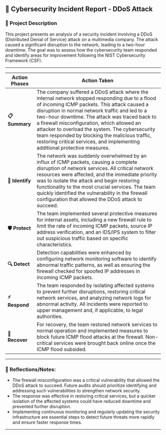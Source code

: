 ## 🚨 Cybersecurity Incident Report - DDoS Attack

### 📜 Project Description
This project presents an analysis of a security incident involving a DDoS (Distributed Denial of Service) attack on a multimedia company. The attack caused a significant disruption to the network, leading to a two-hour downtime. The goal was to assess how the cybersecurity team responded and identify areas for improvement following the NIST Cybersecurity Framework (CSF).

---

| **Action Phases**    | **Action Taken**                                                                                                 |
|----------------------|-------------------------------------------------------------------------------------------------------------------|
| **📋 Summary**        | The company suffered a DDoS attack where the internal network stopped responding due to a flood of incoming ICMP packets. This attack caused a disruption in normal network traffic and led to a two-hour downtime. The attack was traced back to a firewall misconfiguration, which allowed an attacker to overload the system. The cybersecurity team responded by blocking the malicious traffic, restoring critical services, and implementing additional protective measures. |
| **🧭 Identify**       | The network was suddenly overwhelmed by an influx of ICMP packets, causing a complete disruption of network services. All critical network resources were affected, and the immediate priority was to isolate the attack and begin restoring functionality to the most crucial services. The team quickly identified the vulnerability in the firewall configuration that allowed the DDoS attack to succeed. |
| **🛡️ Protect**        | The team implemented several protective measures for internal assets, including a new firewall rule to limit the rate of incoming ICMP packets, source IP address verification, and an IDS/IPS system to filter out suspicious traffic based on specific characteristics. |
| **🔍 Detect**         | Detection capabilities were enhanced by configuring network monitoring software to identify abnormal traffic patterns, as well as ensuring the firewall checked for spoofed IP addresses in incoming ICMP packets. |
| **⚡ Respond**         | The team responded by isolating affected systems to prevent further disruptions, restoring critical network services, and analyzing network logs for abnormal activity. All incidents were reported to upper management and, if applicable, to legal authorities. |
| **🔄 Recover**        | For recovery, the team restored network services to normal operation and implemented measures to block future ICMP flood attacks at the firewall. Non-critical services were brought back online once the ICMP flood subsided. |


---

### 📝 Reflections/Notes:
- The firewall misconfiguration was a critical vulnerability that allowed the DDoS attack to succeed. Future audits should prioritize identifying and addressing such vulnerabilities to strengthen network security.
- The response was effective in restoring critical services, but a quicker isolation of the affected systems could have reduced downtime and prevented further disruption.
- Implementing continuous monitoring and regularly updating the security infrastructure are essential steps to detect future threats more rapidly and ensure faster response times.

---
